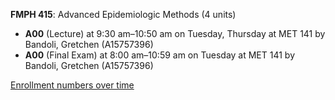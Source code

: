 **FMPH 415**: Advanced Epidemiologic Methods (4 units)

- **A00** (Lecture) at 9:30 am–10:50 am on Tuesday, Thursday at MET 141 by Bandoli, Gretchen (A15757396)
- **A00** (Final Exam) at 8:00 am–10:59 am on Tuesday at MET 141 by Bandoli, Gretchen (A15757396)

[Enrollment numbers over time](./FMPH415.tsv)
